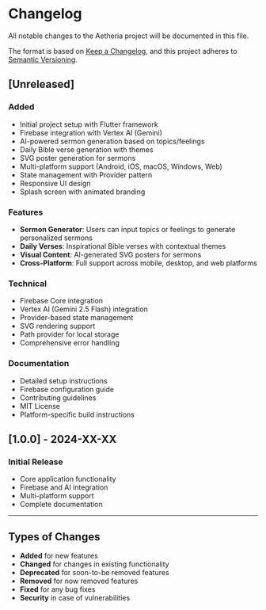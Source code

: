 # Changelog

All notable changes to the Aetheria project will be documented in this file.

The format is based on [Keep a Changelog](https://keepachangelog.com/en/1.0.0/),
and this project adheres to [Semantic Versioning](https://semver.org/spec/v2.0.0.html).

## [Unreleased]

### Added
- Initial project setup with Flutter framework
- Firebase integration with Vertex AI (Gemini)
- AI-powered sermon generation based on topics/feelings
- Daily Bible verse generation with themes
- SVG poster generation for sermons
- Multi-platform support (Android, iOS, macOS, Windows, Web)
- State management with Provider pattern
- Responsive UI design
- Splash screen with animated branding

### Features
- **Sermon Generator**: Users can input topics or feelings to generate personalized sermons
- **Daily Verses**: Inspirational Bible verses with contextual themes
- **Visual Content**: AI-generated SVG posters for sermons
- **Cross-Platform**: Full support across mobile, desktop, and web platforms

### Technical
- Firebase Core integration
- Vertex AI (Gemini 2.5 Flash) integration
- Provider-based state management
- SVG rendering support
- Path provider for local storage
- Comprehensive error handling

### Documentation
- Detailed setup instructions
- Firebase configuration guide
- Contributing guidelines
- MIT License
- Platform-specific build instructions

## [1.0.0] - 2024-XX-XX

### Initial Release
- Core application functionality
- Firebase and AI integration
- Multi-platform support
- Complete documentation

---

## Types of Changes

- **Added** for new features
- **Changed** for changes in existing functionality
- **Deprecated** for soon-to-be removed features
- **Removed** for now removed features
- **Fixed** for any bug fixes
- **Security** in case of vulnerabilities
